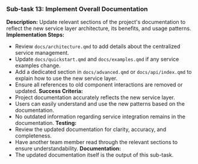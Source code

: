 ### Sub-task 13: Implement Overall Documentation
**Description:** Update relevant sections of the project's documentation to reflect the new service layer architecture, its benefits, and usage patterns.
**Implementation Steps:**
- Review `docs/architecture.qmd` to add details about the centralized service management.
- Update `docs/quickstart.qmd` and `docs/examples.qmd` if any service examples change.
- Add a dedicated section in `docs/advanced.qmd` or `docs/api/index.qmd` to explain how to use the new service layer.
- Ensure all references to old component interactions are removed or updated.
**Success Criteria:**
- Project documentation accurately reflects the new service layer.
- Users can easily understand and use the new patterns based on the documentation.
- No outdated information regarding service integration remains in the documentation.
**Testing:**
- Review the updated documentation for clarity, accuracy, and completeness.
- Have another team member read through the relevant sections to ensure understandability.
**Documentation:**
- The updated documentation itself is the output of this sub-task.